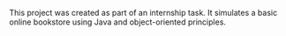 This project was created as part of an internship task.
It simulates a basic online bookstore using Java and object-oriented principles.

